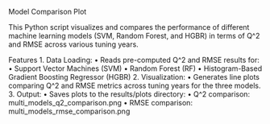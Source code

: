 Model Comparison Plot

This Python script visualizes and compares the performance of different machine learning models (SVM, Random Forest, and HGBR) in terms of  Q^2  and RMSE across various tuning years.

Features
	1.	Data Loading:
	•	Reads pre-computed  Q^2  and RMSE results for:
	•	Support Vector Machines (SVM)
	•	Random Forest (RF)
	•	Histogram-Based Gradient Boosting Regressor (HGBR)
	2.	Visualization:
	•	Generates line plots comparing  Q^2  and RMSE metrics across tuning years for the three models.
	3.	Output:
	•	Saves plots to the results/plots directory:
	•	 Q^2  comparison: multi_models_q2_comparison.png
	•	RMSE comparison: multi_models_rmse_comparison.png